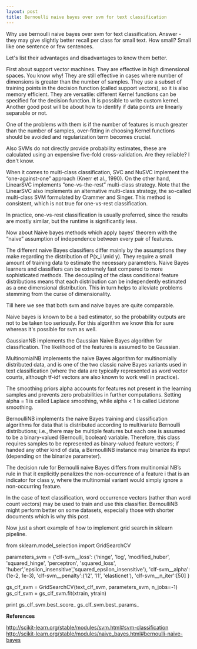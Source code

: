 ```yaml
---
layout: post
title: Bernoulli naive bayes over svm for text classification
---
```


Why use bernoulli naive bayes over svm for text classification. Answer - they may give slightly better recall per class for small text. How small? Small like one sentence or few sentences. 

Let's list their advantages and disadvantages to know them better.

First about support vector machines. They are effective in high dimensional spaces. You know why! They are still effective in cases where number of dimensions is greater than the number of samples. They use a subset of training points in the decision function (called support vectors), so it is also memory efficient. They are versatile: different Kernel functions can be specified for the decision function. It is possible to write custom kernel. Another good post will be about how to identify if data points are linearly separable or not.

One of the problems with them is if the number of features is much greater than the number of samples, over-fitting in choosing Kernel functions should be avoided and regularization term becomes crucial.

Also SVMs do not directly provide probability estimates, these are calculated using an expensive five-fold cross-validation. Are they reliable? I don't know.

When it comes to multi-class classification, SVC and NuSVC implement the “one-against-one” approach (Knerr et al., 1990). On the other hand, LinearSVC implements “one-vs-the-rest” multi-class strategy. Note that the LinearSVC also implements an alternative multi-class strategy, the so-called multi-class SVM formulated by Crammer and Singer. This method is consistent, which is not true for one-vs-rest classification. 

In practice, one-vs-rest classification is usually preferred, since the results are mostly similar, but the runtime is significantly less.

Now about Naive bayes methods which apply bayes’ theorem with the “naive” assumption of independence between every pair of features.

The different naive Bayes classifiers differ mainly by the assumptions they make regarding the distribution of P(x_i \mid y).
They require a small amount of training data to estimate the necessary parameters.
Naive Bayes learners and classifiers can be extremely fast compared to more sophisticated methods. The decoupling of the class conditional feature distributions means that each distribution can be independently estimated as a one dimensional distribution. This in turn helps to alleviate problems stemming from the curse of dimensionality.

Till here we see that both svm and naive bayes are quite comparable.

Naive bayes is known to be a bad estimator, so the probability outputs are not to be taken too seriously. For this algorithm we know this for sure whereas it's possible for svm as well.

GaussianNB implements the Gaussian Naive Bayes algorithm for classification. The likelihood of the features is assumed to be Gaussian.

MultinomialNB implements the naive Bayes algorithm for multinomially distributed data, and is one of the two classic naive Bayes variants used in text classification (where the data are typically represented as word vector counts, although tf-idf vectors are also known to work well in practice). 

The smoothing priors alpha accounts for features not present in the learning samples and prevents zero probabilities in further computations. Setting alpha = 1 is called Laplace smoothing, while alpha < 1 is called Lidstone smoothing.

BernoulliNB implements the naive Bayes training and classification algorithms for data that is distributed according to multivariate Bernoulli distributions; i.e., there may be multiple features but each one is assumed to be a binary-valued (Bernoulli, boolean) variable. Therefore, this class requires samples to be represented as binary-valued feature vectors; if handed any other kind of data, a BernoulliNB instance may binarize its input (depending on the binarize parameter).

The decision rule for Bernoulli naive Bayes differs from multinomial NB’s rule in that it explicitly penalizes the non-occurrence of a feature i that is an indicator for class y, where the multinomial variant would simply ignore a non-occurring feature.

In the case of text classification, word occurrence vectors (rather than word count vectors) may be used to train and use this classifier. BernoulliNB might perform better on some datasets, especially those with shorter documents which is why this post.

Now just a short example of how to implement grid search in sklearn pipeline.


from sklearn.model_selection import GridSearchCV

parameters_svm = {'clf-svm__loss': ('hinge', 'log', 'modified_huber', 'squared_hinge', 'perceptron', 'squared_loss',                        
'huber','epsilon_insensitive','squared_epsilon_insensitive'),
                  'clf-svm__alpha': (1e-2, 1e-3), 
                  'clf-svm__penalty':('l2', 'l1', 'elasticnet'),
                  'clf-svm__n_iter':[50] }

gs_clf_svm = GridSearchCV(text_clf_svm, parameters_svm, n_jobs=-1)
gs_clf_svm = gs_clf_svm.fit(xtrain, ytrain)

print gs_clf_svm.best_score_
gs_clf_svm.best_params_



__References__

http://scikit-learn.org/stable/modules/svm.html#svm-classification
http://scikit-learn.org/stable/modules/naive_bayes.html#bernoulli-naive-bayes



